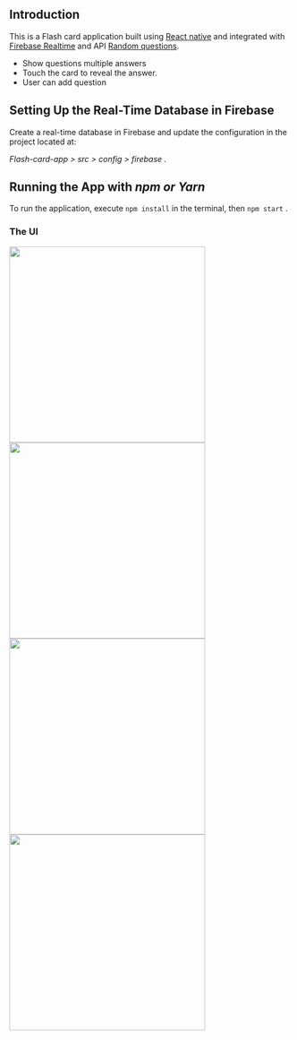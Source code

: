 
## Introduction
This is a Flash card application built using [React native](https://reactnative.dev/) and integrated with  [Firebase Realtime](https://firebase.google.com/) and API [Random questions](https://opentdb.com/).
* Show questions multiple answers
* Touch the card to reveal the answer.
* User can add question

## Setting Up the Real-Time Database in Firebase
Create a real-time database in Firebase and update the configuration in the project located at:

*Flash-card-app > src > config > firebase .*

## Running the App with *npm or Yarn*
To run the application, execute  `npm install` in the terminal, then `npm start` .

### The UI

<img src='https://github.com/Sbinsuwaylih/Flash-card-app/assets/117676731/553bc1a9-6dff-45e8-b77b-2adea8c6b9dc' width='350'>

<img src='https://github.com/Sbinsuwaylih/Flash-card-app/assets/117676731/d0249efc-5dfb-4973-88a9-6cad69f5403c' width='350'>

<img src='https://github.com/Sbinsuwaylih/Flash-card-app/assets/117676731/c6ec598b-690b-4995-8265-2f0b4218f98d' width='350'>

<img src='https://github.com/Sbinsuwaylih/Flash-card-app/assets/117676731/cc021f8b-5fd7-45fe-93fd-813432aa5be1' width='350'>

